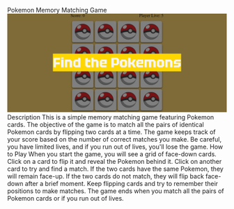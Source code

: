 Pokemon Memory Matching Game
![Alt text](<images/Screenshot -1.png>)
Description
This is a simple memory matching game featuring Pokemon cards. The objective of the game is to match all the pairs of identical Pokemon cards by flipping two cards at a time. The game keeps track of your score based on the number of correct matches you make. Be careful, you have limited lives, and if you run out of lives, you'll lose the game.
How to Play
When you start the game, you will see a grid of face-down cards.
Click on a card to flip it and reveal the Pokemon behind it.
Click on another card to try and find a match. If the two cards have the same Pokemon, they will remain face-up.
If the two cards do not match, they will flip back face-down after a brief moment.
Keep flipping cards and try to remember their positions to make matches.
The game ends when you match all the pairs of Pokemon cards or if you run out of lives.
